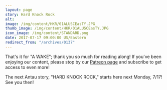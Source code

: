 ```yaml
---
layout: page
story: Hard Knock Rock
alt:
image: /img/content/HKR/01ALUSCEasTY.JPG
thumb_image: /img/content/HKR/01ALUSCEasTY.JPG
icon_image: /img/content/STANDARD.png
date: 2017-07-17 09:00:00 US/Eastern
redirect_from: "/archives/0137"
---
```

That's it for "A WAKE"; thank you so much for reading along! If you've been enjoying our content, please stop by our [Patreon page](https://www.patreon.com/lazysquire) and subscribe to get access to even more!

The next Antau story, "HARD KNOCK ROCK," starts here next Monday, 7/17! See you then!
